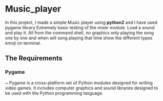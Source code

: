 # Music_player
In this project, I made a simple Music player using <b>python2</b> and I have used pygame library Extremely basic testing of the mixer module. Load a sound and play it. All from the command shell, no graphics only playing the song one by one and when will song playing that time show the different types emoji on terminal.

## The Requirements
### Pygame
~ Pygame is a cross-platform set of Python modules designed for writing video games. It includes computer graphics and sound libraries designed to be used with the Python programming language.
